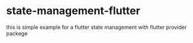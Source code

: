 # state-management-flutter

this is simple example for a flutter state management with flutter provider packege
